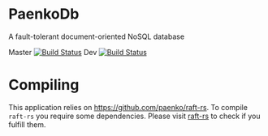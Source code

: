 # PaenkoDb

A fault-tolerant document-oriented NoSQL database

Master [![Build Status](https://travis-ci.org/paenko/PaenkoDb.svg?branch=master)](https://travis-ci.org/paenko/PaenkoDb)
Dev [![Build Status](https://travis-ci.org/paenko/PaenkoDb.svg?branch=dev)](https://travis-ci.org/paenko/PaenkoDb)   

# Compiling

This application relies on https://github.com/paenko/raft-rs. To compile `raft-rs` you require some dependencies. Please visit [raft-rs](https://github.com/paenko/raft-rs) to check if you fulfill them.  
